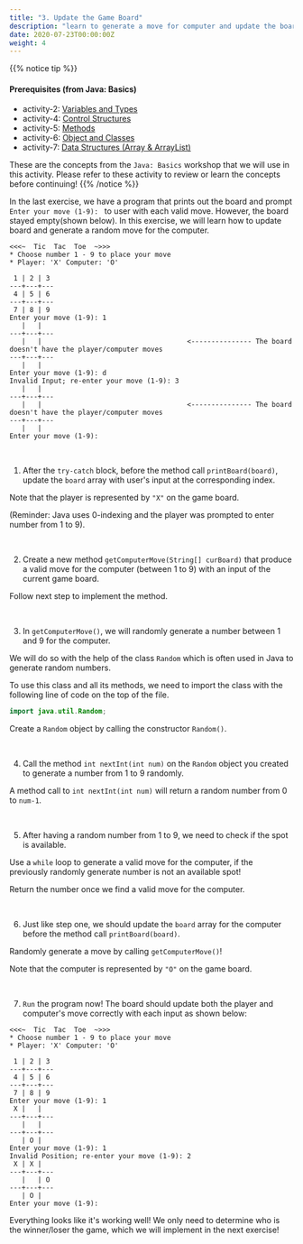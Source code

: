 ```yaml
---
title: "3. Update the Game Board"
description: "learn to generate a move for computer and update the board"
date: 2020-07-23T00:00:00Z
weight: 4
---
```


{{% notice tip %}}
#### Prerequisites (from Java: Basics) 
- activity-2: [Variables and Types](../../java-basics/activity-2)
- activity-4: [Control Structures](../../java-basics/activity-4)
- activity-5: [Methods](../../java-basics/activity-5)
- activity-6: [Object and Classes](../../java-basics/activity-6)
- activity-7: [Data Structures (Array & ArrayList)](../../java-basics/activity-7)

These are the concepts from the `Java: Basics` workshop that we will use in this activity. Please refer to these activity to review or learn the concepts before continuing!
{{% /notice %}}

In the last exercise, we have a program that prints out the board and prompt `Enter your move (1-9): ` to user with each valid move. However, the board stayed empty(shown below). In this exercise, we will learn how to update board and generate a random move for the computer.

```
<<<~  Tic  Tac  Toe  ~>>>
* Choose number 1 - 9 to place your move
* Player: 'X' Computer: 'O'

 1 | 2 | 3 
---+---+---
 4 | 5 | 6 
---+---+---
 7 | 8 | 9 
Enter your move (1-9): 1
   |   |   
---+---+---
   |   |                                    <--------------- The board doesn't have the player/computer moves
---+---+---
   |   |   
Enter your move (1-9): d
Invalid Input; re-enter your move (1-9): 3
   |   |   
---+---+---
   |   |                                    <--------------- The board doesn't have the player/computer moves
---+---+---
   |   |   
Enter your move (1-9): 
```
</br>

1. After the `try-catch` block, before the method call `printBoard(board)`, update the `board` array with user's input at the corresponding index. 

Note that the player is represented by `"X"` on the game board. 

(Reminder: Java uses 0-indexing and the player was prompted to enter number from 1 to 9).

</br>

2. Create a new method `getComputerMove(String[] curBoard)` that produce a valid move for the computer (between 1 to 9) with an input of the current game board. 

Follow next step to implement the method.

</br>

3. In `getComputerMove()`, we will randomly generate a number between 1 and 9 for the computer.

We will do so with the help of the class `Random` which is often used in Java to generate random numbers. 

To use this class and all its methods, we need to import the class with the following line of code on the top of the file.
```java
import java.util.Random;
```

Create a `Random` object by calling the constructor `Random()`. 

</br>

4. Call the method `int nextInt(int num)` on the `Random` object you created to generate a number from 1 to 9 randomly.

A method call to `int nextInt(int num)` will return a random number from 0 to `num-1`.

</br>

5. After having a random number from 1 to 9, we need to check if the spot is available. 

Use a `while` loop to generate a valid move for the computer, if the previously randomly generate number is not an available spot!

Return the number once we find a valid move for the computer.

</br>

6. Just like step one, we should update the `board` array for the computer before the method call `printBoard(board)`.

Randomly generate a move by calling `getComputerMove()`!

Note that the computer is represented by `"O"` on the game board. 

</br>

7. `Run` the program now! The board should update both the player and computer's move correctly with each input as shown below:
```
<<<~  Tic  Tac  Toe  ~>>>
* Choose number 1 - 9 to place your move
* Player: 'X' Computer: 'O'

 1 | 2 | 3 
---+---+---
 4 | 5 | 6 
---+---+---
 7 | 8 | 9 
Enter your move (1-9): 1
 X |   |   
---+---+---
   |   |   
---+---+---
   | O |   
Enter your move (1-9): 1
Invalid Position; re-enter your move (1-9): 2
 X | X |   
---+---+---
   |   | O 
---+---+---
   | O |   
Enter your move (1-9): 
```

Everything looks like it's working well! We only need to determine who is the winner/loser the game, which we will implement in the next exercise!
